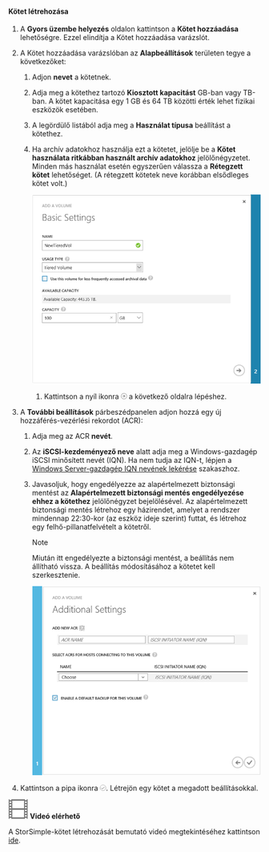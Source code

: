 <!--author=SharS last changed: 02/04/2016-->

#### <a name="to-create-a-volume"></a>Kötet létrehozása
1. A **Gyors üzembe helyezés** oldalon kattintson a **Kötet hozzáadása** lehetőségre. Ezzel elindítja a Kötet hozzáadása varázslót.
2. A Kötet hozzáadása varázslóban az **Alapbeállítások** területen tegye a következőket:
   
   1. Adjon **nevet** a kötetnek.
   2. Adja meg a kötethez tartozó **Kiosztott kapacitást** GB-ban vagy TB-ban. A kötet kapacitása egy 1 GB és 64 TB közötti érték lehet fizikai eszközök esetében.
   3. A legördülő listából adja meg a **Használat típusa** beállítást a kötethez. 
   4. Ha archív adatokhoz használja ezt a kötetet, jelölje be a **Kötet használata ritkábban használt archív adatokhoz** jelölőnégyzetet. Minden más használat esetén egyszerűen válassza a **Rétegzett kötet** lehetőséget. (A rétegzett kötetek neve korábban elsődleges kötet volt.)
      
        ![Kötet hozzáadása](./media/storsimple-create-volume/ScreenshotUpdate1VolumeFlow.png)
      
      1. Kattintson a nyíl ikonra ![nyíl ikon](./media/storsimple-create-volume/HCS_ArrowIcon-include.png) a következő oldalra lépéshez.
3. A **További beállítások** párbeszédpanelen adjon hozzá egy új hozzáférés-vezérlési rekordot (ACR):
   
   1. Adja meg az ACR **nevét**.
   2. Az **iSCSI-kezdeményező neve** alatt adja meg a Windows-gazdagép iSCSI minősített nevét (IQN). Ha nem tudja az IQN-t, lépjen a [Windows Server-gazdagép IQN nevének lekérése](#get-the-iqn-of-a-windows-server-host) szakaszhoz.
   3. Javasoljuk, hogy engedélyezze az alapértelmezett biztonsági mentést az **Alapértelmezett biztonsági mentés engedélyezése ehhez a kötethez** jelölőnégyzet bejelölésével. Az alapértelmezett biztonsági mentés létrehoz egy házirendet, amelyet a rendszer mindennap 22:30-kor (az eszköz ideje szerint) futtat, és létrehoz egy felhő-pillanatfelvételt a kötetről.
      
      > [!NOTE]
      > Miután itt engedélyezte a biztonsági mentést, a beállítás nem állítható vissza. A beállítás módosításához a kötetet kell szerkesztenie.
      > 
      > 
      
        ![Kötet hozzáadása](./media/storsimple-create-volume/AddVolume2-include.png)
4. Kattintson a pipa ikonra ![pipa ikon](./media/storsimple-create-volume/HCS_CheckIcon-include.png). Létrejön egy kötet a megadott beállításokkal.

![Videó elérhető](./media/storsimple-create-volume/Video_icon.png) **Videó elérhető**

A StorSimple-kötet létrehozását bemutató videó megtekintéséhez kattintson [ide](https://azure.microsoft.com/documentation/videos/create-a-storsimple-volume/).



<!--HONumber=Nov16_HO2-->


